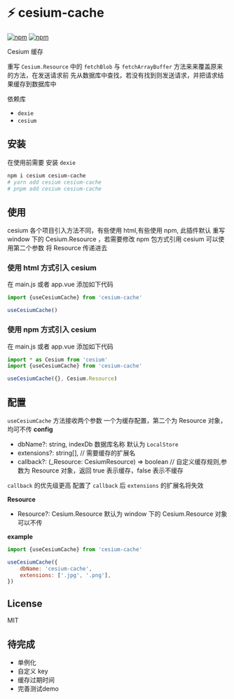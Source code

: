 # ⚡ cesium-cache

[![npm](https://img.shields.io/npm/v/cesium-cache.svg)](https://www.npmjs.com/package/cesium-cache)
[![npm](https://img.shields.io/npm/dt/cesium-cache)](https://www.npmjs.com/package/cesium-cache)

Cesium 缓存

重写 `Cesium.Resource` 中的 `fetchBlob` 与 `fetchArrayBuffer` 方法来来覆盖原来的方法，在发送请求前 先从数据库中查找，若没有找到则发送请求，并把请求结果缓存到数据库中

依赖库

- `dexie`
- `cesium`

## 安装

在使用前需要 安装 `dexie`

```bash
npm i cesium cesium-cache
# yarn add cesium cesium-cache
# pnpm add cesium cesium-cache
```

## 使用

cesium 各个项目引入方法不同，有些使用 html,有些使用 npm, 此插件默认 重写 window 下的 Cesium.Resource ，若需要修改 npm
包方式引用 cesium 可以使用第二个参数 将 Resource 传递进去

### 使用 html 方式引入 cesium

在 main.js 或者 app.vue 添加如下代码

```js
import {useCesiumCache} from 'cesium-cache'

useCesiumCache()
```

### 使用 npm 方式引入 cesium

在 main.js 或者 app.vue 添加如下代码

```js
import * as Cesium from 'cesium'
import {useCesiumCache} from 'cesium-cache'

useCesiumCache({}, Cesium.Resource)
```

## 配置

`useCesiumCache` 方法接收两个参数 一个为缓存配置，第二个为 Resource 对象，均可不传
**config**

- dbName?: string, indexDb 数据库名称 默认为 `LocalStore`
- extensions?: string[], // 需要缓存的扩展名
- callback?: (_Resource: CesiumResource) => boolean // 自定义缓存规则,参数为 Resource 对象，返回 true 表示缓存，false
  表示不缓存

`callback` 的优先级更高 配置了 `callback` 后 `extensions` 的扩展名将失效

**Resource**

- Resource?: Cesium.Resource 默认为 window 下的 Cesium.Resource 对象 可以不传

**example**

```js
import {useCesiumCache} from 'cesium-cache'

useCesiumCache({
	dbName: 'cesium-cache',
	extensions: ['.jpg', '.png'],
})
```

## License

MIT


## 待完成

- 单例化
- 自定义 key
- 缓存过期时间
- 完善测试demo